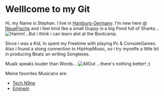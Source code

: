 # **Welllcome to my Git**
Hi, my Name is Stephan. I live in [Hamburg-Germany](https://goo.gl/maps/nJu9nKwEDQLUPqedA).
I'm new here @ [NeueFische](https://www.neuefische.de/) and i feel kind like a small Guppy in a big Pond full of Sharks...![Hamm!](https://get.wallhere.com/photo/illustration-shark-fish-blue-underwater-Pixar-Animation-Studios-Disney-Pixar-biology-Finding-Nemo-screenshot-computer-wallpaper-marine-biology-cartilaginous-fish-178536.jpg)...But i think i can learn alot at the Bootcamp.

Since i was a Kid, In spent my Freetime with playing Pc & ConsoleGames. Also i found a stong connection to HipHopMusic, so i try myselfe a little bit in producing Beatz an writing Songtexes.
 
Muaik speaks louder than Words...
![AllOut](https://gifdb.com/images/file/zombie-listening-to-music-exo7n635dl7379ld.gif)
...there's nothing better! ;)

Meine favorites Musicans are:
- [Tech N9ne](https://www.youtube.com/channel/UCJdoPEnnkvS744DCD_12scQ)
- [Eminem](https://www.youtube.com/channel/UCfM3zsQsOnfWNUppiycmBuw)


